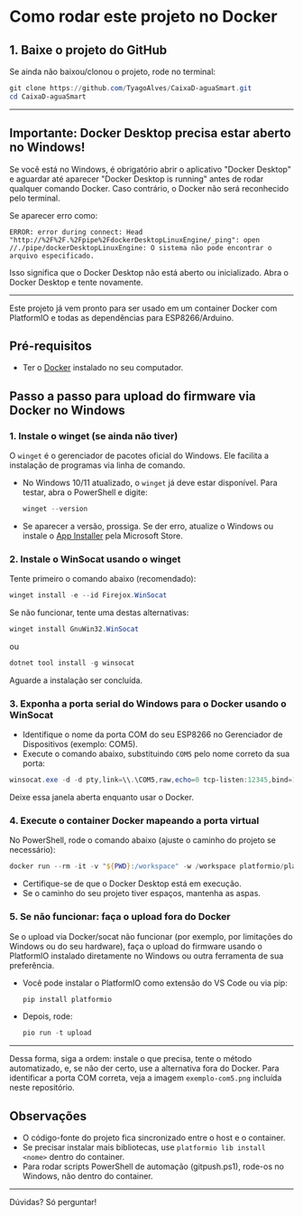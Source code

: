 # Como rodar este projeto no Docker

## 1. Baixe o projeto do GitHub
Se ainda não baixou/clonou o projeto, rode no terminal:
```powershell
git clone https://github.com/TyagoAlves/CaixaD-aguaSmart.git
cd CaixaD-aguaSmart
```

---

## Importante: Docker Desktop precisa estar aberto no Windows!
Se você está no Windows, é obrigatório abrir o aplicativo "Docker Desktop" e aguardar até aparecer "Docker Desktop is running" antes de rodar qualquer comando Docker. Caso contrário, o Docker não será reconhecido pelo terminal.

Se aparecer erro como:
```
ERROR: error during connect: Head "http://%2F%2F.%2Fpipe%2FdockerDesktopLinuxEngine/_ping": open //./pipe/dockerDesktopLinuxEngine: O sistema não pode encontrar o arquivo especificado.
```
Isso significa que o Docker Desktop não está aberto ou inicializado. Abra o Docker Desktop e tente novamente.

---

Este projeto já vem pronto para ser usado em um container Docker com PlatformIO e todas as dependências para ESP8266/Arduino.

## Pré-requisitos
- Ter o [Docker](https://www.docker.com/products/docker-desktop/) instalado no seu computador.

## Passo a passo para upload do firmware via Docker no Windows

### 1. Instale o winget (se ainda não tiver)

O `winget` é o gerenciador de pacotes oficial do Windows. Ele facilita a instalação de programas via linha de comando.

- No Windows 10/11 atualizado, o `winget` já deve estar disponível. Para testar, abra o PowerShell e digite:
  ```powershell
  winget --version
  ```
- Se aparecer a versão, prossiga. Se der erro, atualize o Windows ou instale o [App Installer](https://apps.microsoft.com/store/detail/app-installer/9NBLGGH4NNS1) pela Microsoft Store.

### 2. Instale o WinSocat usando o winget

Tente primeiro o comando abaixo (recomendado):

```powershell
winget install -e --id Firejox.WinSocat
```

Se não funcionar, tente uma destas alternativas:

```powershell
winget install GnuWin32.WinSocat
```

ou

```powershell
dotnet tool install -g winsocat
```

Aguarde a instalação ser concluída.

### 3. Exponha a porta serial do Windows para o Docker usando o WinSocat

- Identifique o nome da porta COM do seu ESP8266 no Gerenciador de Dispositivos (exemplo: COM5).
- Execute o comando abaixo, substituindo `COM5` pelo nome correto da sua porta:

```powershell
winsocat.exe -d -d pty,link=\\.\COM5,raw,echo=0 tcp-listen:12345,bind=127.0.0.1
```

Deixe essa janela aberta enquanto usar o Docker.

### 4. Execute o container Docker mapeando a porta virtual

No PowerShell, rode o comando abaixo (ajuste o caminho do projeto se necessário):

```powershell
docker run --rm -it -v "${PWD}:/workspace" -w /workspace platformio/platformio-core pio run -t upload --upload-port=socket://host.docker.internal:12345
```

- Certifique-se de que o Docker Desktop está em execução.
- Se o caminho do seu projeto tiver espaços, mantenha as aspas.

### 5. Se não funcionar: faça o upload fora do Docker

Se o upload via Docker/socat não funcionar (por exemplo, por limitações do Windows ou do seu hardware), faça o upload do firmware usando o PlatformIO instalado diretamente no Windows ou outra ferramenta de sua preferência.

- Você pode instalar o PlatformIO como extensão do VS Code ou via pip:
  ```powershell
  pip install platformio
  ```
- Depois, rode:
  ```powershell
  pio run -t upload
  ```

---

Dessa forma, siga a ordem: instale o que precisa, tente o método automatizado, e, se não der certo, use a alternativa fora do Docker. Para identificar a porta COM correta, veja a imagem `exemplo-com5.png` incluída neste repositório.

## Observações
- O código-fonte do projeto fica sincronizado entre o host e o container.
- Se precisar instalar mais bibliotecas, use `platformio lib install <nome>` dentro do container.
- Para rodar scripts PowerShell de automação (gitpush.ps1), rode-os no Windows, não dentro do container.

---
Dúvidas? Só perguntar!
